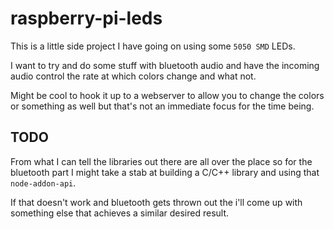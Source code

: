 # raspberry-pi-leds

This is a little side project I have going on using some `5050 SMD` LEDs.

I want to try and do some stuff with bluetooth audio and have the incoming
audio control the rate at which colors change and what not.

Might be cool to hook it up to a webserver to allow you to change the colors
or something as well but that's not an immediate focus for the time being.

## TODO

From what I can tell the libraries out there are all over the place so for the 
bluetooth part I might take a stab at building a C/C++ library and using that 
`node-addon-api`. 

If that doesn't work and bluetooth gets thrown out the i'll
come up with something else that achieves a similar desired result.